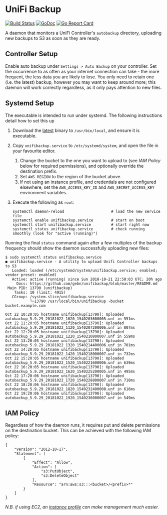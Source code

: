 # UniFi Backup

[![Build Status](https://travis-ci.org/gebn/unifibackup.svg?branch=master)](https://travis-ci.org/gebn/unifibackup)
[![GoDoc](https://godoc.org/github.com/gebn/unifibackup?status.svg)](https://godoc.org/github.com/gebn/unifibackup)
[![Go Report Card](https://goreportcard.com/badge/github.com/gebn/unifibackup)](https://goreportcard.com/report/github.com/gebn/unifibackup)

A daemon that monitors a UniFi Controller's `autobackup` directory, uploading new backups to S3 as soon as they are ready.

## Controller Setup

Enable auto backup under `Settings > Auto Backup` on your controller. Set the occurrence to as often as your internet connection can take - the more frequent, the less data you are likely to lose. You only need to retain one (i.e. the latest) backup, however you may want to keep around more; this daemon will work correctly regardless, as it only pays attention to new files.

## Systemd Setup

The executable is intended to run under systemd. The following instructions detail how to set this up

1. Download the [latest](https://github.com/gebn/unifibackup/releases/latest) binary to `/usr/bin/local`, and ensure it is executable.

2. Copy `unifibackup.service` to `/etc/systemd/system`, and open the file in your favourite editor.
   1. Change the bucket to the one you want to upload to (see *IAM Policy* below for required permissions), and optionally override the destination prefix.
   2. Set `AWS_REGION` to the region of the bucket above.
   3. If not using an instance profile, and credentials are not configured elsewhere, set the `AWS_ACCESS_KEY_ID` and `AWS_SECRET_ACCESS_KEY` environment variables.

3. Execute the following as `root`:

       systemctl daemon-reload                     # load the new service file
       systemctl enable unifibackup.service        # start on boot
       systemctl start unifibackup.service         # start right now
       systemctl status unifibackup.service        # check running smoothly (look for "active (running)")

Running the final `status` command again after a few multiples of the backup frequency should show the daemon successfully uploading new files:

    $ sudo systemctl status unifibackup.service
    ● unifibackup.service - A utility to upload Unifi Controller backups to S3
       Loaded: loaded (/etc/systemd/system/unifibackup.service; enabled; vendor preset: enabled)
       Active: active (running) since Sun 2018-10-21 22:50:03 UTC; 20h ago
         Docs: https://github.com/gebn/unifibackup/blob/master/README.md
     Main PID: 13790 (unifibackup)
        Tasks: 10 (limit: 4915)
       CGroup: /system.slice/unifibackup.service
               └─13790 /usr/local/bin/unifibackup -bucket bucket.example.com

    Oct 22 10:20:05 hostname unifibackup[13790]: Uploaded autobackup_5.9.29_20181022_1020_1540203600005.unf in 551ms
    Oct 22 11:20:05 hostname unifibackup[13790]: Uploaded autobackup_5.9.29_20181022_1120_1540207200006.unf in 807ms
    Oct 22 12:20:05 hostname unifibackup[13790]: Uploaded autobackup_5.9.29_20181022_1220_1540210800007.unf in 559ms
    Oct 22 13:20:05 hostname unifibackup[13790]: Uploaded autobackup_5.9.29_20181022_1320_1540214400006.unf in 701ms
    Oct 22 14:20:05 hostname unifibackup[13790]: Uploaded autobackup_5.9.29_20181022_1420_1540218000007.unf in 732ms
    Oct 22 15:20:05 hostname unifibackup[13790]: Uploaded autobackup_5.9.29_20181022_1520_1540221600006.unf in 639ms
    Oct 22 16:20:05 hostname unifibackup[13790]: Uploaded autobackup_5.9.29_20181022_1620_1540225200005.unf in 495ms
    Oct 22 17:20:06 hostname unifibackup[13790]: Uploaded autobackup_5.9.29_20181022_1720_1540228800007.unf in 710ms
    Oct 22 18:20:06 hostname unifibackup[13790]: Uploaded autobackup_5.9.29_20181022_1820_1540232400008.unf in 616ms
    Oct 22 19:20:06 hostname unifibackup[13790]: Uploaded autobackup_5.9.29_20181022_1920_1540236000007.unf in 549ms

## IAM Policy

Regardless of how the daemon runs, it requires put and delete permissions on the destination bucket. This can be achieved with the following IAM policy:

    {
        "Version": "2012-10-17",
        "Statement": [
            {
                "Effect": "Allow",
                "Action": [
                    "s3:PutObject",
                    "s3:DeleteObject"
                ],
                "Resource": "arn:aws:s3:::<bucket>/<prefix>*"
            }
        ]
    }

*N.B. if using EC2, an [instance profile](https://docs.aws.amazon.com/IAM/latest/UserGuide/id_roles_use_switch-role-ec2.html) can make management much easier.*
